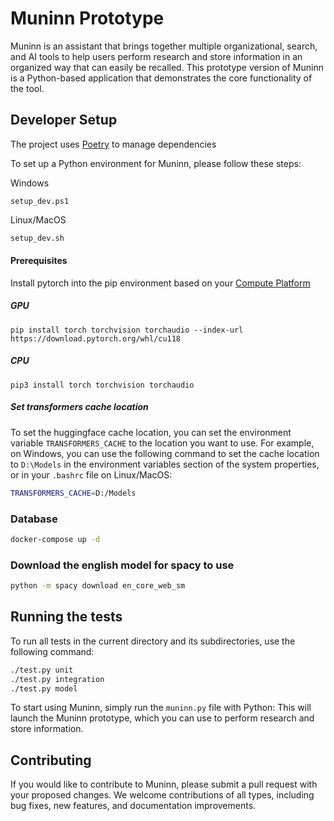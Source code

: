 # Muninn Prototype

Muninn is an assistant that brings together multiple organizational, search, and AI tools to help users perform research and store information in an organized way that can easily be recalled. This prototype version of Muninn is a Python-based application that demonstrates the core functionality of the tool.

## Developer Setup


The project uses [Poetry](https://python-poetry.org/docs/) to manage dependencies

To set up a Python environment for Muninn, please follow these steps:

Windows
```pwsh
setup_dev.ps1
```

Linux/MacOS
```bash
setup_dev.sh
```

#### Prerequisites
Install pytorch into the pip environment based on your [Compute Platform](https://pytorch.org/get-started/locally/)

##### GPU
```
pip install torch torchvision torchaudio --index-url https://download.pytorch.org/whl/cu118
```

##### CPU
```
pip3 install torch torchvision torchaudio
```

##### Set transformers cache location
To set the huggingface cache location, you can set the environment variable `TRANSFORMERS_CACHE` to the location you want to use. For example, on Windows, you can use the following command to set the cache location to `D:\Models` in the environment variables section of the system properties, or in your `.bashrc` file on Linux/MacOS:
```sh
TRANSFORMERS_CACHE=D:/Models
```


### Database
```sh
docker-compose up -d
```

### Download the english model for spacy to use
```sh
python -m spacy download en_core_web_sm
```

## Running the tests
To run all tests in the current directory and its subdirectories, use the following command:
```sh
./test.py unit
./test.py integration
./test.py model
```


To start using Muninn, simply run the `muninn.py` file with Python:
This will launch the Muninn prototype, which you can use to perform research and store information.

## Contributing

If you would like to contribute to Muninn, please submit a pull request with your proposed changes. We welcome contributions of all types, including bug fixes, new features, and documentation improvements.


